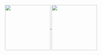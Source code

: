 <a href="https://github.com/gabrielcanali">
  <img height=150 align="center" src="https://github-readme-stats.vercel.app/api?username=gabrielcanali&show_icons=true&theme=dark&hide_title=true" />
</a>

<a href="https://github.com/gabrielcanali">
  <img height=150 align="center" src="https://github-readme-stats.vercel.app/api/top-langs/?username=gabrielcanali&theme=dark&hide_title=true&layout=donut" />
</a>

<!--
**gabrielcanali/gabrielcanali** is a ✨ _special_ ✨ repository because its `README.md` (this file) appears on your GitHub profile.

Here are some ideas to get you started:

- 🔭 I’m currently working on ...
- 🌱 I’m currently learning ...
- 👯 I’m looking to collaborate on ...
- 🤔 I’m looking for help with ...
- 💬 Ask me about ...
- 📫 How to reach me: ...
- 😄 Pronouns: ...
- ⚡ Fun fact: ...
-->
